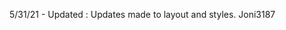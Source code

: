 5/31/21 - Updated :
Updates made to layout and styles. Joni3187

<!-- 
<date> Published:
# joni3187.github.io  -  My Portfolio

## My Eyes Repo
<a href="http://joni3187.github.io/eyes">Eyes Exercise</a>

## PacMen Repo
<a href="https://joni3187.github.io/PacMen">PacMen Exercise</a>

## Real Time Bus Tracker Repo
<a href="https://joni3187.github.io/Real-Time-Bus-Tracker/">Real-Time-Bus-Tracker</a>
-->
